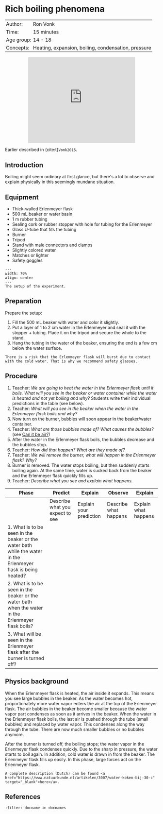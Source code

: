 # Rich boiling phenomena

<table style="width: 100%; border-collapse: collapse; border: none;">
    <tr style="background-color: var(--background-color);">  
        <td style="text-align: left; padding: 3px; border: none; color: var(--text-color)">Author:</td>
        <td style="text-align: left; padding: 3px; border: none; color: var(--text-color)">Ron Vonk</td>
    </tr>
    <tr style="background-color: var(--background-color);"> 
        <td style="text-align: left; padding: 3px; border: none; color: var(--text-color)">Time:</td>
        <td style="text-align: left; padding: 3px; border: none; color: var(--text-color)">15 minutes</td>
    </tr>
    <tr style="background-color: var(--background-color);"> 
        <td style="text-align: left; padding: 3px; border: none; color: var(--text-color)">Age group:</td>
        <td style="text-align: left; padding: 3px; border: none; color: var(--text-color)">14 - 18</td>
    </tr>
    <tr style="background-color: var(--background-color);"> 
        <td style="text-align: left; padding: 3px; border: none; color: var(--text-color)">Concepts:</td>
        <td style="text-align: left; padding: 3px; border: none; color: var(--text-color)">Heating, expansion, boiling, condensation, pressure</td>
    </tr>
</table>

<div style="display: flex; justify-content: center;">
    <div style="position: relative; width: 70%; height: 0; padding-bottom: 56.25%;">
        <iframe
            src="https://www.youtube.com/embed/Y9JK9J6-CUA"
            style="position: absolute; top: 0; left: 0; width: 100%; height: 100%;"
            frameborder="0"
            allow="accelerometer; autoplay; clipboard-write; encrypted-media; gyroscope; picture-in-picture"
            allowfullscreen
        ></iframe>
    </div>
</div>

Earlier described in {cite:t}`Vonk2015`.

## Introduction
Boiling might seem ordinary at first glance, but there's a lot to observe and explain physically in this seemingly mundane situation.

## Equipment
- Thick-walled Erlenmeyer flask
- 500 mL beaker or water basin
- 1 m rubber tubing
- Sealing cork or rubber stopper with hole for tubing for the Erlenmeyer
- Glass U-tube that fits the tubing
- Burner
- Tripod
- Stand with male connectors and clamps
- Slightly colored water
- Matches or lighter
- Safety goggles

```{figure} demo36_figure1.png
---
width: 70%
align: center
---
The setup of the experiment.
```

## Preparation
Prepare the setup:
1. Fill the 500 mL beaker with water and color it slightly.
2. Put a layer of 1 to 2 cm water in the Erlenmeyer and seal it with the stopper + tubing. Place it on the tripod and secure the whole to the stand.
3. Hang the tubing in the water of the beaker, ensuring the end is a few cm below the water surface.

```{warning}
There is a risk that the Erlenmeyer flask will burst due to contact with the cold water. That is why we recommend safety glasses.
```

## Procedure
1. Teacher: *We are going to heat the water in the Erlenmeyer flask until it boils. What will you see in the beaker or water container while the water is heated and not yet boiling and why?* Students write their individual predictions in the table (see below).
2. Teacher: *What will you see in the beaker when the water in the Erlenmeyer flask boils and why?*
3. Now turn on the burner, bubbles will soon appear in the beaker/water container.
4. Teacher: *What are those bubbles made of? What causes the bubbles?* (see [Can it be air?](../demo09/demo09.md))
5. After the water in the Erlenmeyer flask boils, the bubbles decrease and the bubbles stop. 
6. Teacher: *How did that happen? What are they made of?*
7. Teacher: *We will remove the burner, what will happen in the Erlenmeyer flask? Why?*
7. Burner is removed. The water stops boiling, but then suddenly starts boiling again. At the same time, water is sucked back from the beaker and the Erlenmeyer flask quickly fills up.
8. Teacher: *Describe what you see and explain what happens.*


Phase| Predict                                | Explain                                 | Observe                                | Explain                                |
|--|----------------------------------------|-----------------------------------------|----------------------------------------|----------------------------------------|
| | Describe what you expect to see        | Explain your prediction                 | Describe what happens                  | Explain what happens                   |
| 1. What is to be seen in the beaker or the water bath while the water in the Erlenmeyer flask is being heated? |                 |                        |                                        |                                        |
| 2. What is to be seen in the beaker or the water bath when the water in the Erlenmeyer flask boils? |                 |                        |                                        |                                        |
| 3. What will be seen in the Erlenmeyer flask after the burner is turned off? |                  |                       |                                        |                                        |

## Physics background
When the Erlenmeyer flask is heated, the air inside it expands. This means you see large bubbles in the beaker. As the water becomes hot, proportionately more water vapor enters the air at the top of the Erlenmeyer flask. The air bubbles in the beaker become smaller because the water vapor part condenses as soon as it arrives in the beaker. When the water in the Erlenmeyer flask boils, the last air is pushed  through the tube (small bubbles) and replaced by water vapor. This condenses along the way through the tube. There are now much smaller bubbles or no bubbles anymore.

After the burner is turned off, the boiling stops; the water vapor in the Erlenmeyer flask condenses quickly. Due to the sharp in pressure, the water starts to boil again. In addition, cold water is drawn in from the beaker. The Erlenmeyer flask fills up easily. In this phase, large forces act on the Erlenmeyer flask. 

```{tip}
A complete description (Dutch) can be found <a href="https://www.natuurkunde.nl/artikelen/3007/water-koken-bij-30-c" target="_blank">here</a>.
```

## References
```{bibliography}
:filter: docname in docnames
```